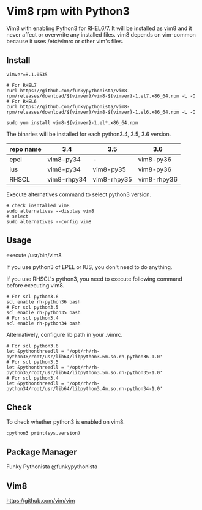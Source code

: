 # Vim8 rpm with Python3

Vim8 with enabling Python3 for RHEL6/7. It will be installed as vim8 and it never affect or overwrite any installed files. vim8 depends on vim-common because it uses /etc/vimrc or other vim's files.

## Install

```
vimver=8.1.0535

# For RHEL7
curl https://github.com/funkypythonista/vim8-rpm/releases/download/${vimver}/vim8-${vimver}-1.el7.x86_64.rpm -L -O
# For RHEL6
curl https://github.com/funkypythonista/vim8-rpm/releases/download/${vimver}/vim8-${vimver}-1.el6.x86_64.rpm -L -O

sudo yum install vim8-${vimver}-1.el*.x86_64.rpm
```

The binaries will be installed for each python3.4, 3.5, 3.6 version.

|repo name|3.4|3.5|3.6|
|---------|---|---|---|
|epel|vim8-py34|-|vim8-py36|
|ius|vim8-py34|vim8-py35|vim8-py36|
|RHSCL|vim8-rhpy34|vim8-rhpy35|vim8-rhpy36|

Execute alternatives command to select python3 version.

```
# check insntalled vim8
sudo alternatives --display vim8
# select
sudo alternatives --config vim8
```

## Usage

execute /usr/bin/vim8


If you use python3 of EPEL or IUS, you don't need to do anything.


If you use RHSCL's python3, you need to execute following command before executing vim8.

```
# For scl python3.6
scl enable rh-python36 bash
# For scl python3.5
scl enable rh-python35 bash
# For scl python3.4
scl enable rh-python34 bash
```

Alternatively, configure lib path in your .vimrc.

```
# For scl python3.6
let &pythonthreedll = '/opt/rh/rh-python36/root/usr/lib64/libpython3.6m.so.rh-python36-1.0'
# For scl python3.5
let &pythonthreedll = '/opt/rh/rh-python35/root/usr/lib64/libpython3.5m.so.rh-python35-1.0'
# For scl python3.4
let &pythonthreedll = '/opt/rh/rh-python34/root/usr/lib64/libpython3.4m.so.rh-python34-1.0'
```

## Check

To check whether python3 is enabled on vim8.

```
:python3 print(sys.version)
```

## Package Manager

Funky Pythonista @funkypythonista

## Vim8

https://github.com/vim/vim
